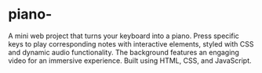# piano-
A mini web project that turns your keyboard into a piano. Press specific keys to play corresponding notes with interactive elements, styled with CSS and dynamic audio functionality. The background features an engaging video for an immersive experience. Built using HTML, CSS, and JavaScript.
